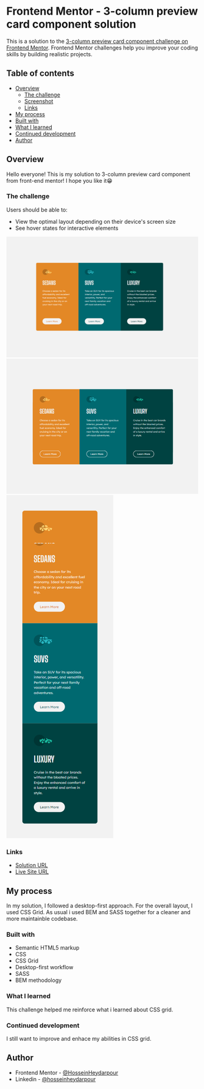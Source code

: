 # Frontend Mentor - 3-column preview card component solution

This is a solution to the [3-column preview card component challenge on Frontend Mentor](https://www.frontendmentor.io/challenges/3column-preview-card-component-pH92eAR2-). Frontend Mentor challenges help you improve your coding skills by building realistic projects. 


## Table of contents

- [Overview](#overview)
  - [The challenge](#the-challenge)
  - [Screenshot](#screenshot)
  - [Links](#links)
- [My process](#my-process)
- [Built with](#built-with)
- [What I learned](#what-i-learned)
- [Continued development](#continued-development)
- [Author](#author)



## Overview 
Hello everyone! This is my solution to 3-column preview card component from front-end mentor! I hope you like it😁

### The challenge

Users should be able to:

- View the optimal layout depending on their device's screen size
- See hover states for interactive elements

![Desktop Design](screenshots/desktop.png)
![Desktop active](screenshots/desktop-active.png)
![Mobile Design](screenshots/mobile.png)



### Links



- [Solution URL](https://github.com/HosseinHeydarpour/3-column-preview-card-component)
- [Live Site URL](https://hosseinheydarpour.github.io/3-column-preview-card-component/)



## My process
 In my solution, I followed a desktop-first approach. For the overall layout, I used CSS Grid. As usual i used BEM and SASS together for a cleaner and more maintainble codebase.

### Built with
- Semantic HTML5 markup
- CSS 
- CSS Grid
- Desktop-first workflow
- SASS
- BEM methodology

### What I learned
This challenge helped me reinforce what i learned about CSS grid.

### Continued development
I still want to improve and enhace my abilities in CSS grid.

## Author
- Frontend Mentor - [@HosseinHeydarpour](https://www.frontendmentor.io/profile/HosseinHeydarpour)
- Linkedin - [@hosseinheydarpour](www.linkedin.com/in/hosseinheydarpour)
